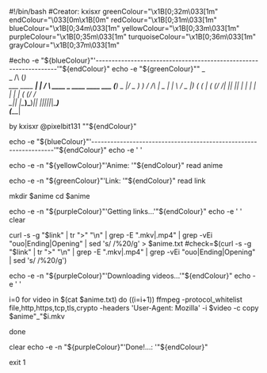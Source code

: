 #!/bin/bash
#Creator: kxisxr
greenColour="\x1B[0;32m\033[1m"
endColour="\033[0m\x1B[0m"
redColour="\x1B[0;31m\033[1m"
blueColour="\x1B[0;34m\033[1m"
yellowColour="\x1B[0;33m\033[1m"
purpleColour="\x1B[0;35m\033[1m"
turquoiseColour="\x1B[0;36m\033[1m"
grayColour="\x1B[0;37m\033[1m"

#echo -e "${blueColour}"'------------------------------------------------------------------'"${endColour}"
echo -e "${greenColour}""
                                  _                 
                _      /\        (_)                
 ___ ____  ____| |_   /  \  ____  _ ____   ____ ___ 
(___) _  |/ _  )  _) / /\ \|  _ \| |    \ / _  |___)
   ( ( | ( (/ /| |__| |__| | | | | | | | ( (/ /     
    \_|| |\____)\___)______|_| |_|_|_|_|_|\____)    
   (_____|                                          

by kxisxr
@pixelbit131
""${endColour}"

echo -e "${blueColour}"'------------------------------------------------------------------'"${endColour}"
echo -e ' '


echo -e -n "${yellowColour}"'Anime: '"${endColour}"
read anime

echo -e -n "${greenColour}"'Link: '"${endColour}"
read link

mkdir $anime
cd $anime

echo -e -n "${purpleColour}"'Getting links...'"${endColour}"
echo -e ' '
clear

curl -s -g "$link" | tr ">" "\n" | grep -E ".mkv|.mp4" | grep -vEi "ouo|Ending|Opening" | sed 's/ /%20/g' > $anime.txt
#check=$(curl -s -g "$link" | tr ">" "\n" | grep -E ".mkv|.mp4" | grep -vEi "ouo|Ending|Opening" | sed 's/ /%20/g')

echo -e -n "${purpleColour}"'Downloading videos...'"${endColour}"
echo -e ' ' 

i=0
for video in $(cat $anime.txt)
do
((i=i+1))
ffmpeg -protocol_whitelist file,http,https,tcp,tls,crypto -headers 'User-Agent: Mozilla' -i $video -c copy $anime"_"$i.mkv

done

clear
echo -e -n "${purpleColour}"'Done!...: '"${endColour}"

exit 1
